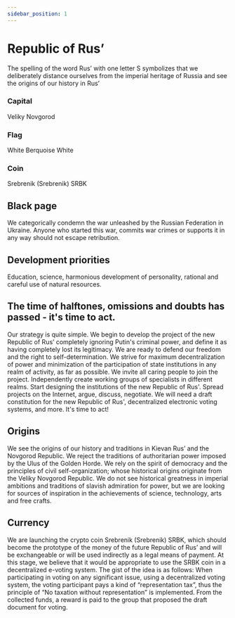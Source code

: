 ```yaml
---
sidebar_position: 1
---
```


# Republic оf Rus’
The spelling of the word Rus’ with one letter S symbolizes that we deliberately distance ourselves from the imperial heritage of Russia and see the origins of our history in Rus’

### Capital
Veliky Novgorod

### Flag
White Berquoise White

### Coin
Srebrenik (Srebrenik) SRBK

## Black page
We categorically condemn the war unleashed by the Russian Federation in Ukraine. Anyone who started this war, commits war crimes or supports it in any way should not escape retribution.

## Development priorities
Education, science, harmonious development of personality, rational and careful use of natural resources.

## The time of halftones, omissions and doubts has passed - it's time to act.
Our strategy is quite simple. We begin to develop the project of the new Republic of Rus’ completely ignoring Putin's criminal power, and define it as having completely lost its legitimacy. 
We are ready to defend our freedom and the right to self-determination. 
We strive for maximum decentralization of power and minimization of the participation of state institutions in any realm of activity, as far as possible. 
We invite all caring people to join the project. Independently create working groups of specialists in different realms. Start designing the institutions of the new Republic of Rus'. Spread projects on the Internet, argue, discuss, negotiate. We will need a draft constitution for the new Republic of Rus', decentralized electronic voting systems, and more. It's time to act!

## Origins
We see the origins of our history and traditions in Kievan Rus’ and the Novgorod Republic. We reject the traditions of authoritarian power imposed by the Ulus of the Golden Horde. We rely on the spirit of democracy and the principles of civil self-organization; whose historical origins originate from the Veliky Novgorod Republic. We do not see historical greatness in imperial ambitions and traditions of slavish admiration for power, but we are looking for sources of inspiration in the achievements of science, technology, arts and free crafts.

## Currency
We are launching the crypto coin Srebrenik (Srebrenik) SRBK, which should become the prototype of the money of the future Republic of Rus’ and will be exchangeable or will be used indirectly as a legal means of payment.
At this stage, we believe that it would be appropriate to use the SRBK coin in a decentralized e-voting system. The gist of the idea is as follows: When participating in voting on any significant issue, using a decentralized voting system, the voting participant pays a kind of “representation tax”, thus the principle of “No taxation without representation” is implemented. From the collected funds, a reward is paid to the group that proposed the draft document for voting.
